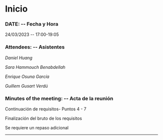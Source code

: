 # Inicio

### DATE: -- Fecha y Hora

24/03/2023 -- 17:00-19:05

### Attendees: -- Asistentes

_Daniel Huang_

_Sara Hammouch Benabdellah_

_Enrique Osuna García_

_Guillem Gusart Verdú_

### Minutes of the meeting: -- Acta de la reunión

Continuación de requisitos- Puntos 4 - 7

Finalización del bruto de los requisitos

Se requiere un repaso adicional

---
